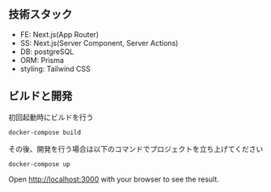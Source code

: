 ## 技術スタック

- FE: Next.js(App Router)
- SS: Next.js(Server Component, Server Actions)
- DB: postgreSQL
- ORM: Prisma
- styling: Tailwind CSS


## ビルドと開発
初回起動時にビルドを行う

```bash
docker-compose build
```

その後、開発を行う場合は以下のコマンドでプロジェクトを立ち上げてください
```bash
docker-compose up
```

Open [http://localhost:3000](http://localhost:3000) with your browser to see the result.

